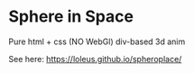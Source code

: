 # Sphere in Space

Pure html + css (NO WebGl) div-based 3d anim

See here: https://loleus.github.io/spheroplace/
